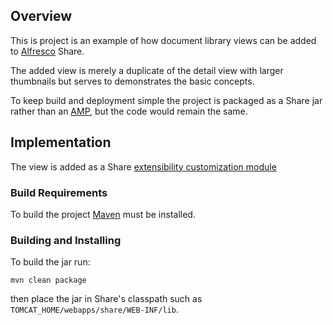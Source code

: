 Overview
--------

This is project is an example of how document library views can be added 
to [Alfresco](http://alfresco.com) Share.

The added view is merely a duplicate of the detail view with larger thumbnails 
but serves to demonstrates the basic concepts.

To keep build and deployment simple the project is packaged as a Share jar rather 
than an [AMP](https://wiki.alfresco.com/wiki/AMP_Files), but the code would 
remain the same.

Implementation
--------------

The view is added as a Share [extensibility customization module](http://blogs.alfresco.com/wp/ddraper/2011/08/05/customizing-alfresco-share-javascript-controllers/)


### Build Requirements

To build the project [Maven](http://maven.apache.org) must be installed.

### Building and Installing

To build the jar run:

	mvn clean package

then place the jar in Share's classpath such as `TOMCAT_HOME/webapps/share/WEB-INF/lib`.
